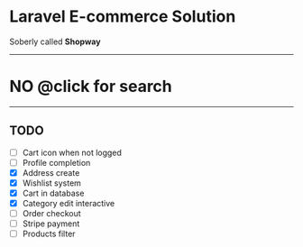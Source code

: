 # Laravel E-commerce Solution
Soberly called **Shopway**    

-----
# NO @click for search
-----

## TODO
- [ ] Cart icon when not logged
- [ ] Profile completion
- [x] Address create
- [x] Wishlist system
- [x] Cart in database
- [x] Category edit interactive
- [ ] Order checkout
- [ ] Stripe payment
- [ ] Products filter
